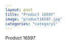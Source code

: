 ```yaml
---
layout: post
title: "Product 16597"
image: "product16597.jpg"
categories: "category1"
---
```

Product 16597
